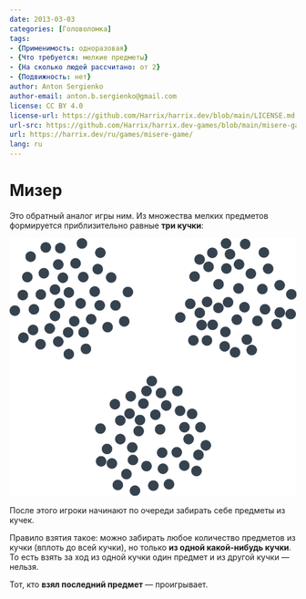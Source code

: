```yaml
---
date: 2013-03-03
categories: [Головоломка]
tags:
- {Применимость: одноразовая}
- {Что требуется: мелкие предметы}
- {На сколько людей рассчитано: от 2}
- {Подвижность: нет}
author: Anton Sergienko
author-email: anton.b.sergienko@gmail.com
license: CC BY 4.0
license-url: https://github.com/Harrix/harrix.dev/blob/main/LICENSE.md
url-src: https://github.com/Harrix/harrix.dev-games/blob/main/misere-game/misere-game.md
url: https://harrix.dev/ru/games/misere-game/
lang: ru
---
```


# Мизер

Это обратный аналог игры ним. Из множества мелких предметов формируется приблизительно равные **три кучки**:

![Три кучки мелких предметов](img/game.svg)

После этого игроки начинают по очереди забирать себе предметы из кучек.

Правило взятия такое: можно забирать любое количество предметов из кучки (вплоть до всей кучки), но только **из одной какой-нибудь кучки**. То есть взять за ход из одной кучки один предмет и из другой кучки — нельзя.

Тот, кто **взял последний предмет** — проигрывает.
